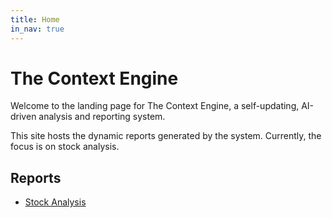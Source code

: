 ```yaml
---
title: Home
in_nav: true
---
```

# The Context Engine

Welcome to the landing page for The Context Engine, a self-updating, AI-driven analysis and reporting system.

This site hosts the dynamic reports generated by the system. Currently, the focus is on stock analysis.

## Reports

*   [Stock Analysis](./stocks/)